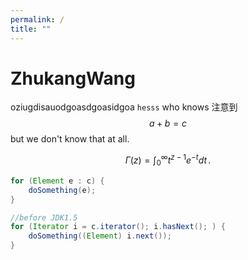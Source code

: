 ```yaml
---
permalink: /
title: ""
---
```


# ZhukangWang

oziugdisauodgoasdgoasidgoa `hesss` who knows 注意到 $$a+b=c$$ but we don't know that at all.

$$ \Gamma(z) = \int_0^\infty t^{z-1}e^{-t}dt\,. $$

```java
for (Element e : c) {
    doSomething(e);
}

//before JDK1.5
for (Iterator i = c.iterator(); i.hasNext(); ) {
    doSomething((Element) i.next());
}
```

